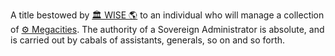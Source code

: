 A title bestowed by [🏛 WISE 🌎](../../-wise-.md) to an individual who will manage a collection of [⚙ Megacities](../../-megacities.md). The authority of a Sovereign Administrator is absolute, and is carried out by cabals of assistants, generals, so on and so forth.